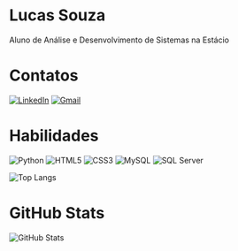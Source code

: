 # Lucas Souza

Aluno de Análise e Desenvolvimento de Sistemas na Estácio

# Contatos

[![LinkedIn](https://img.shields.io/badge/LinkedIn-0077B5?style=for-the-badge&logo=linkedin&logoColor=white)](https://www.linkedin.com/in/lucas-souza-de-oliveira-520341313/) [![Gmail](https://img.shields.io/badge/Gmail-333333?style=for-the-badge&logo=gmail&logoColor=red)](mailto:)

# Habilidades

![Python](https://img.shields.io/badge/Python-3776AB?style=for-the-badge&logo=python&logoColor=white) ![HTML5](https://img.shields.io/badge/HTML5-E34F26?style=for-the-badge&logo=html5&logoColor=white) ![CSS3](https://img.shields.io/badge/CSS3-1572B6?style=for-the-badge&logo=css3&logoColor=white) ![MySQL](https://img.shields.io/badge/MySQL-4479A1?style=for-the-badge&logo=mysql&logoColor=white) ![SQL Server](https://img.shields.io/badge/SQL%20Server-CC2927?style=for-the-badge&logo=microsoft%20sql%20server&logoColor=white)


![Top Langs](https://github-readme-stats-git-masterrstaa-rickstaa.vercel.app/api/top-langs/?username=relixdx&layout=compact&bg_color=000&border_color=7700FF&title_color=7700FF&text_color=FFF)

# GitHub Stats

![GitHub Stats](https://github-readme-stats.vercel.app/api?username=relixdx&theme=transparent&bg_color=000&border_color=7700FF&show_icons=true&icon_color=7700FF&title_color=7700FF&text_color=FFF)
